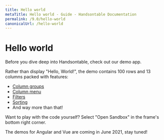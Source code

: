 ```yaml
---
title: Hello world
metaTitle: Hello world - Guide - Handsontable Documentation
permalink: /9.0/hello-world
canonicalUrl: /hello-world
---
```


# Hello world

Before you dive deep into Handsontable, check out our demo app.

Rather than display "Hello, World!", the demo contains 100 rows and 13 columns packed with features:

- [Column groups](@/guides/columns/column-groups.md)
- [Column menu](@/guides/columns/column-menu.md)
- [Filters](@/guides/columns/column-filter.md)
- [Sorting](@/guides/rows/row-sorting.md)
- And way more than that!

Want to play with the code yourself? Select "Open Sandbox" in the frame's bottom right corner.

The demos for Angular and Vue are coming in June 2021, stay tuned!

<HelloWorld></HelloWorld>
